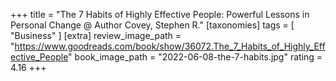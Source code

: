+++
title = "The 7 Habits of Highly Effective People: Powerful Lessons in Personal Change @ Author Covey, Stephen R."
[taxonomies]
tags = [ "Business" ]
[extra]
review_image_path = "https://www.goodreads.com/book/show/36072.The_7_Habits_of_Highly_Effective_People"
book_image_path = "2022-06-08-the-7-habits.jpg"
rating = 4.16
+++
